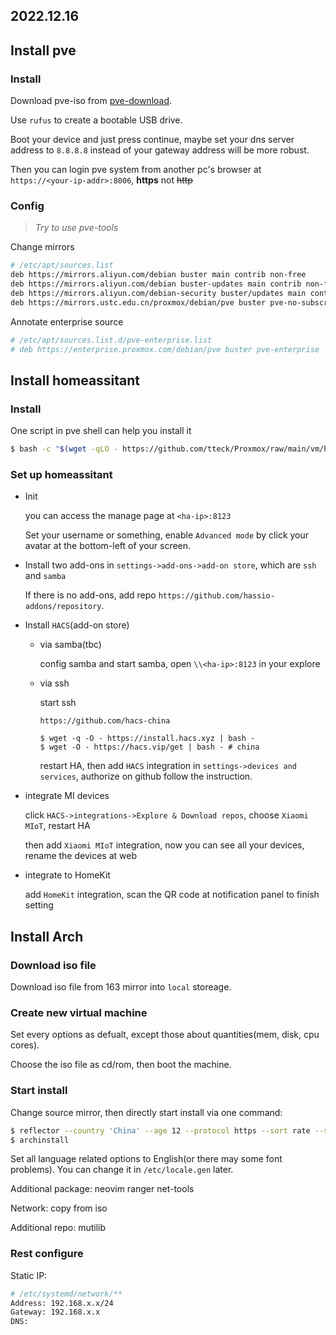 2022.12.16
---

## Install pve

### Install

Download pve-iso from [pve-download](https://proxmox.com/en/downloads/category/iso-images-pve).

Use `rufus` to create a bootable USB drive.

Boot your device and just press continue, maybe set your dns server address to `8.8.8.8` instead of your gateway address will be more robust.

Then you can login pve system from another pc's browser at `https://<your-ip-addr>:8006`, **https** not ~~http~~

### Config

> *Try to use pve-tools*

Change mirrors

```bash
# /etc/apt/sources.list 
deb https://mirrors.aliyun.com/debian buster main contrib non-free
deb https://mirrors.aliyun.com/debian buster-updates main contrib non-free
deb https://mirrors.aliyun.com/debian-security buster/updates main contrib non-free # proxmox source
deb https://mirrors.ustc.edu.cn/proxmox/debian/pve buster pve-no-subscription
```

Annotate enterprise source

```bash
# /etc/apt/sources.list.d/pve-enterprise.list
# deb https://enterprise.proxmox.com/debian/pve buster pve-enterprise
```

## Install homeassitant

### Install

One script in pve shell can help you install it

```bash
$ bash -c "$(wget -qLO - https://github.com/tteck/Proxmox/raw/main/vm/haos-vm-v4.sh)"
```

### Set up homeassitant

- Init

  you can access the manage page at `<ha-ip>:8123`
  
  Set your username or something, enable `Advanced mode` by click your avatar at the bottom-left of your screen.

- Install two add-ons in `settings->add-ons->add-on store`, which are `ssh` and `samba`

  If there is no add-ons, add repo `https://github.com/hassio-addons/repository`.

- Install `HACS`(add-on store)

  - via samba(tbc)
  
    config samba and start samba, open `\\<ha-ip>:8123` in your explore

  - via ssh

    start ssh

    `https://github.com/hacs-china`

    ```
    $ wget -q -O - https://install.hacs.xyz | bash -
    $ wget -O - https://hacs.vip/get | bash - # china
    ```

    restart HA, then add `HACS` integration in `settings->devices and services`, authorize on github follow the instruction.

- integrate MI devices

  click `HACS->integrations->Explore & Download repos`, choose `Xiaomi MIoT`, restart HA

  then add `Xiaomi MIoT` integration, now you can see all your devices, rename the devices at web 

- integrate to HomeKit

  add `HomeKit` integration, scan the QR code at notification panel to finish setting

## Install Arch

### Download iso file

Download iso file from 163 mirror into `local` storeage.

### Create new virtual machine

Set every options as defualt, except those about quantities(mem, disk, cpu cores).

Choose the iso file as cd/rom, then boot the machine.

### Start install

Change source mirror, then directly start install via one command:

```bash
$ reflector --country 'China' --age 12 --protocol https --sort rate --save /etc/pacman.d/mirrorlist
$ archinstall
```

Set all language related options to English(or there may some font problems). You can change it in `/etc/locale.gen` later.

Additional package: neovim ranger net-tools

Network: copy from iso

Additional repo: mutilib

### Rest configure

Static IP:

```bash
# /etc/systemd/network/**
Address: 192.168.x.x/24
Gateway: 192.168.x.x
DNS: 
```





